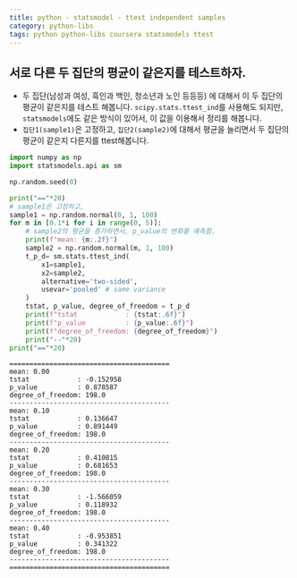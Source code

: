 ```yaml
---
title: python - statsmodel - ttest independent samples
category: python-libs
tags: python python-libs coursera statsmodels ttest
---
```


## 서로 다른 두 집단의 평균이 같은지를 테스트하자.

- 두 집단(남성과 여성, 흑인과 백인, 청소년과 노인 등등등) 에 대해서 이 두 집단의 평균이 같은지를 테스트 해봅니다. `scipy.stats.ttest_ind`를 사용해도 되지만, `statsmodels`에도 같은 방식이 있어서, 이 값을 이용해서 정리를 해봅니다.
- `집단1(sample1)`은 고정하고, `집단2(sample2)`에 대해서 평균을 늘리면서 두 집단의 평균이 같은지 다른지를 ttest해봅니다.


```python
import numpy as np 
import statsmodels.api as sm

np.random.seed(0)

print("=="*20)
# sample1은 고정하고, 
sample1 = np.random.normal(0, 1, 100)
for m in [0.1*i for i in range(0, 5)]:
    # sample2의 평균을 증가하면서, p_value의 변화를 예측함.
    print(f"mean: {m:.2f}")
    sample2 = np.random.normal(m, 1, 100)
    t_p_d= sm.stats.ttest_ind(
        x1=sample1, 
        x2=sample2, 
        alternative='two-sided', 
        usevar='pooled' # same variance
    )
    tstat, p_value, degree_of_freedom = t_p_d
    print(f"tstat            : {tstat:.6f}")
    print(f"p_value          : {p_value:.6f}")
    print(f"degree_of_freedom: {degree_of_freedom}")
    print("--"*20)
print("=="*20)
```

```
========================================
mean: 0.00
tstat            : -0.152958
p_value          : 0.878587
degree_of_freedom: 198.0
----------------------------------------
mean: 0.10
tstat            : 0.136647
p_value          : 0.891449
degree_of_freedom: 198.0
----------------------------------------
mean: 0.20
tstat            : 0.410815
p_value          : 0.681653
degree_of_freedom: 198.0
----------------------------------------
mean: 0.30
tstat            : -1.566059
p_value          : 0.118932
degree_of_freedom: 198.0
----------------------------------------
mean: 0.40
tstat            : -0.953851
p_value          : 0.341322
degree_of_freedom: 198.0
----------------------------------------
========================================
```